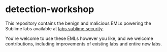 # detection-workshop

This repository contains the benign and malicious EMLs powering the Sublime labs available
at [labs.sublime.security](https://labs.sublime.security/signup).

You're welcome to use these EMLs however you like, and we welcome contributions, including improvements of existing
labs and entire new labs.
